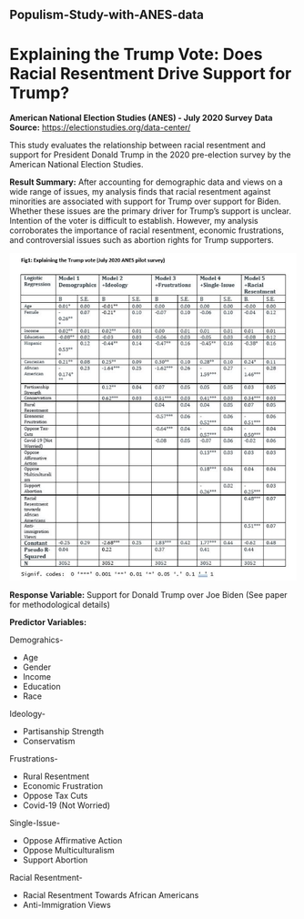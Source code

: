 ## Populism-Study-with-ANES-data

# Explaining the Trump Vote: Does Racial Resentment Drive Support for Trump?

**American National Election Studies (ANES) - July 2020 Survey**
**Data Source:** https://electionstudies.org/data-center/

This study evaluates the relationship between racial resentment and support for President Donald Trump in the 2020 pre-election survey by the American National Election Studies. 

**Result Summary:** After accounting for demographic data and views on a wide range of issues, my analysis finds that racial resentment against minorities are associated with support for Trump over support for Biden. Whether these issues are the primary driver for Trump’s support is unclear. Intention of the voter is difficult to establish. However, my analysis corroborates the importance of racial resentment, economic frustrations, and controversial issues such as abortion rights for Trump supporters. 

![alt text](https://github.com/rasim321/Populism-Study-with-ANES-data/blob/master/Results.JPG?raw=true)


**Response Variable:** Support for Donald Trump over Joe Biden (See paper for methodological details)

**Predictor Variables:** 

Demograhics- 
* Age
* Gender
* Income
* Education
* Race

Ideology-
* Partisanship Strength
* Conservatism

Frustrations-
* Rural Resentment
* Economic Frustration
* Oppose Tax Cuts
* Covid-19 (Not Worried)

Single-Issue-
* Oppose Affirmative Action
* Oppose Multiculturalism
* Support Abortion

Racial Resentment-
* Racial Resentment Towards African Americans
* Anti-Immigration Views






















